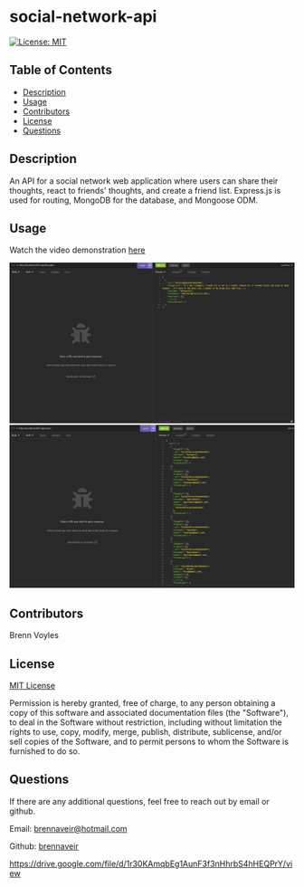 # social-network-api

[![License: MIT](https://img.shields.io/badge/License-MIT-yellow.svg)](https://opensource.org/licenses/MIT)

## Table of Contents 

- [Description](#description)
- [Usage](#usage)
- [Contributors](#contributors)
- [License](#license)
- [Questions](#questions)


## Description
An API for a social network web application where users can share their thoughts, react to friends' thoughts, and create a friend list. Express.js is used for routing, MongoDB for the database, and Mongoose ODM.

## Usage
Watch the video demonstration [here](https://drive.google.com/file/d/1r30KAmqbEg1AunF3f3nHhrbS4hHEQPrY/view)


![Screenshot1](./images/Screenshot_1.png) 
![Screenshot2](./images/Screenshot_2.png) 
   

## Contributors
Brenn Voyles

## License
[MIT License](https://spdx.org/licenses/MIT.html)

Permission is hereby granted, free of charge, to any person obtaining a copy
of this software and associated documentation files (the "Software"), to deal
in the Software without restriction, including without limitation the rights
to use, copy, modify, merge, publish, distribute, sublicense, and/or sell
copies of the Software, and to permit persons to whom the Software is
furnished to do so.

## Questions 
If there are any additional questions, feel free to reach out by email or github.

Email: [brennaveir@hotmail.com](mailto:brennaveir@hotmail.com)

Github: [brennaveir](https://github.com/brennaveir)



https://drive.google.com/file/d/1r30KAmqbEg1AunF3f3nHhrbS4hHEQPrY/view